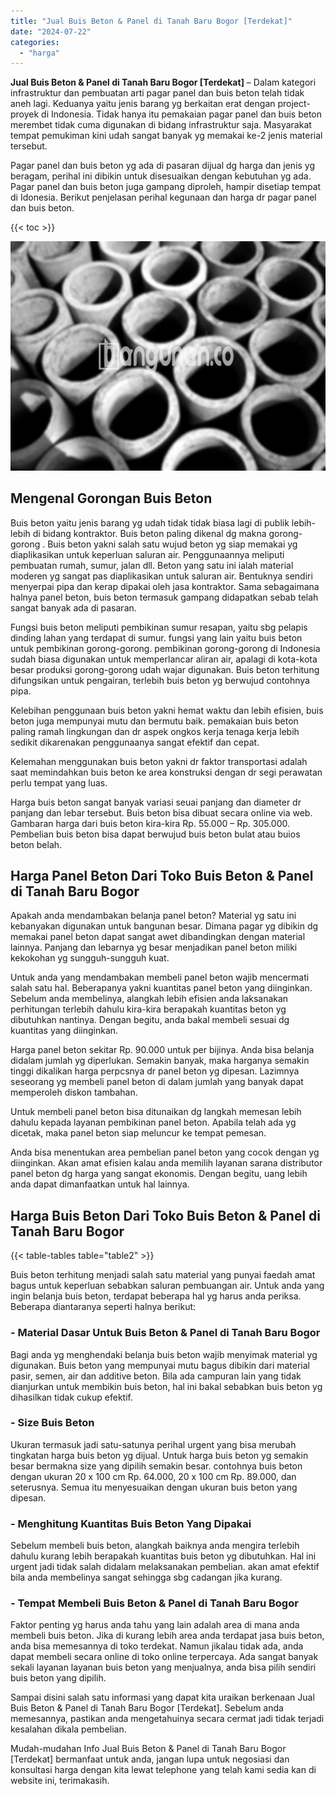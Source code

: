 ```yaml
---
title: "Jual Buis Beton & Panel di Tanah Baru Bogor [Terdekat]"
date: "2024-07-22"
categories: 
  - "harga"
---
```


**Jual Buis Beton & Panel di Tanah Baru Bogor \[Terdekat\]** – Dalam kategori infrastruktur dan pembuatan arti pagar panel dan buis beton telah tidak aneh lagi. Keduanya yaitu jenis barang yg berkaitan erat dengan project-proyek di Indonesia. Tidak hanya itu pemakaian pagar panel dan buis beton merembet tidak cuma digunakan di bidang infrastruktur saja. Masyarakat tempat pemukiman kini udah sangat banyak yg memakai ke-2 jenis material tersebut.

Pagar panel dan buis beton yg ada di pasaran dijual dg harga dan jenis yg beragam, perihal ini dibikin untuk disesuaikan dengan kebutuhan yg ada. Pagar panel dan buis beton juga gampang diproleh, hampir disetiap tempat di Idonesia. Berikut penjelasan perihal kegunaan dan harga dr pagar panel dan buis beton.

{{< toc >}}

![Jual Buis Beton & Panel di Tanah Baru Bogor [Terdekat]](/images/jual-panel-buis-beton-murah-10.png)

## Mengenal Gorongan Buis Beton

Buis beton yaitu jenis barang yg udah tidak tidak biasa lagi di publik lebih-lebih di bidang kontraktor. Buis beton paling dikenal dg makna gorong-gorong . Buis beton yakni salah satu wujud beton yg siap memakai yg diaplikasikan untuk keperluan saluran air. Penggunaannya meliputi pembuatan rumah, sumur, jalan dll. Beton yang satu ini ialah material moderen yg sangat pas diaplikasikan untuk saluran air. Bentuknya sendiri menyerpai pipa dan kerap dipakai oleh jasa kontraktor. Sama sebagaimana halnya panel beton, buis beton termasuk gampang didapatkan sebab telah sangat banyak ada di pasaran.

Fungsi buis beton meliputi pembikinan sumur resapan, yaitu sbg pelapis dinding lahan yang terdapat di sumur. fungsi yang lain yaitu buis beton untuk pembikinan gorong-gorong. pembikinan gorong-gorong di Indonesia sudah biasa digunakan untuk memperlancar aliran air, apalagi di kota-kota besar produksi gorong-gorong udah wajar digunakan. Buis beton terhitung difungsikan untuk pengairan, terlebih buis beton yg berwujud contohnya pipa.

Kelebihan penggunaan buis beton yakni hemat waktu dan lebih efisien, buis beton juga mempunyai mutu dan bermutu baik. pemakaian buis beton paling ramah lingkungan dan dr aspek ongkos kerja tenaga kerja lebih sedikit dikarenakan penggunaanya sangat efektif dan cepat.

Kelemahan menggunakan buis beton yakni dr faktor transportasi adalah saat memindahkan buis beton ke area konstruksi dengan dr segi perawatan perlu tempat yang luas.

Harga buis beton sangat banyak variasi seuai panjang dan diameter dr panjang dan lebar tersebut. Buis beton bisa dibuat secara online via web. Gambaran harga dari buis beton kira-kira Rp. 55.000 – Rp. 305.000. Pembelian buis beton bisa dapat berwujud buis beton bulat atau buios beton belah.

## Harga Panel Beton Dari Toko Buis Beton & Panel di Tanah Baru Bogor

Apakah anda mendambakan belanja panel beton? Material yg satu ini kebanyakan digunakan untuk bangunan besar. Dimana pagar yg dibikin dg memakai panel beton dapat sangat awet dibandingkan dengan material lainnya. Panjang dan lebarnya yg besar menjadikan panel beton miliki kekokohan yg sungguh-sungguh kuat.

Untuk anda yang mendambakan membeli panel beton wajib mencermati salah satu hal. Beberapanya yakni kuantitas panel beton yang diinginkan. Sebelum anda membelinya, alangkah lebih efisien anda laksanakan perhitungan terlebih dahulu kira-kira berapakah kuantitas beton yg dibutuhkan nantinya. Dengan begitu, anda bakal membeli sesuai dg kuantitas yang diinginkan.

Harga panel beton sekitar Rp. 90.000 untuk per bijinya. Anda bisa belanja didalam jumlah yg diperlukan. Semakin banyak, maka harganya semakin tinggi dikalikan harga perpcsnya dr panel beton yg dipesan. Lazimnya seseorang yg membeli panel beton di dalam jumlah yang banyak dapat memperoleh diskon tambahan.

Untuk membeli panel beton bisa ditunaikan dg langkah memesan lebih dahulu kepada layanan pembikinan panel beton. Apabila telah ada yg dicetak, maka panel beton siap meluncur ke tempat pemesan.

Anda bisa menentukan area pembelian panel beton yang cocok dengan yg diinginkan. Akan amat efisien kalau anda memilih layanan sarana distributor panel beton dg harga yang sangat ekonomis. Dengan begitu, uang lebih anda dapat dimanfaatkan untuk hal lainnya.

## Harga Buis Beton Dari Toko Buis Beton & Panel di Tanah Baru Bogor

{{< table-tables table="table2" >}}

Buis beton terhitung menjadi salah satu material yang punyai faedah amat bagus untuk keperluan sebabkan saluran pembuangan air. Untuk anda yang ingin belanja buis beton, terdapat beberapa hal yg harus anda periksa. Beberapa diantaranya seperti halnya berikut:

### \- Material Dasar Untuk Buis Beton & Panel di Tanah Baru Bogor

Bagi anda yg menghendaki belanja buis beton wajib menyimak material yg digunakan. Buis beton yang mempunyai mutu bagus dibikin dari material pasir, semen, air dan additive beton. Bila ada campuran lain yang tidak dianjurkan untuk membikin buis beton, hal ini bakal sebabkan buis beton yg dihasilkan tidak cukup efektif.

### \- Size Buis Beton

Ukuran termasuk jadi satu-satunya perihal urgent yang bisa merubah tingkatan harga buis beton yg dijual. Untuk harga buis beton yg semakin besar bermakna size yang dipilih semakin besar. contohnya buis beton dengan ukuran 20 x 100 cm Rp. 64.000, 20 x 100 cm Rp. 89.000, dan seterusnya. Semua itu menyesuaikan dengan ukuran buis beton yang dipesan.

### \- Menghitung Kuantitas Buis Beton Yang Dipakai

Sebelum membeli buis beton, alangkah baiknya anda mengira terlebih dahulu kurang lebih berapakah kuantitas buis beton yg dibutuhkan. Hal ini urgent jadi tidak salah didalam melaksanakan pembelian. akan amat efektif bila anda membelinya sangat sehingga sbg cadangan jika kurang.

### \- Tempat Membeli Buis Beton & Panel di Tanah Baru Bogor

Faktor penting yg harus anda tahu yang lain adalah area di mana anda membeli buis beton. Jika di kurang lebih area anda terdapat jasa buis beton, anda bisa memesannya di toko terdekat. Namun jikalau tidak ada, anda dapat membeli secara online di toko online terpercaya. Ada sangat banyak sekali layanan layanan buis beton yang menjualnya, anda bisa pilih sendiri buis beton yang dipilih.

Sampai disini salah satu informasi yang dapat kita uraikan berkenaan Jual Buis Beton & Panel di Tanah Baru Bogor \[Terdekat\]. Sebelum anda memesannya, pastikan anda mengetahuinya secara cermat jadi tidak terjadi kesalahan dikala pembelian.

Mudah-mudahan Info Jual Buis Beton & Panel di Tanah Baru Bogor \[Terdekat\] bermanfaat untuk anda, jangan lupa untuk negosiasi dan konsultasi harga dengan kita lewat telephone yang telah kami sedia kan di website ini, terimakasih.
